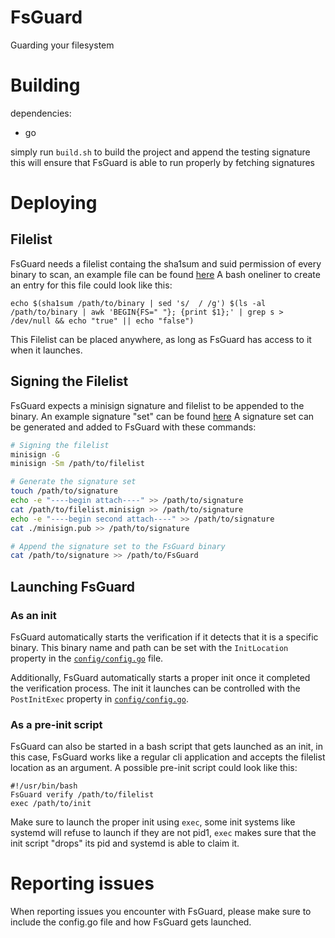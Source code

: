 # FsGuard
Guarding your filesystem

# Building
dependencies:
- go

simply run `build.sh` to build the project and append the testing signature
this will ensure that FsGuard is able to run properly by fetching signatures


# Deploying
## Filelist
FsGuard needs a filelist containg the sha1sum and suid permission of every binary to scan, an example file can be found [here](https://github.com/linux-immutability-tools/FsGuard/blob/main/test_filelist)
A bash oneliner to create an entry for this file could look like this:
```
echo $(sha1sum /path/to/binary | sed 's/  / /g') $(ls -al /path/to/binary | awk 'BEGIN{FS=" "}; {print $1};' | grep s > /dev/null && echo "true" || echo "false")
```

This Filelist can be placed anywhere, as long as FsGuard has access to it when it launches.

## Signing the Filelist
FsGuard expects a minisign signature and filelist to be appended to the binary. An example signature "set" can be found [here](https://github.com/linux-immutability-tools/FsGuard/blob/main/signatures)
A signature set can be generated and added to FsGuard with these commands:
```bash
# Signing the filelist
minisign -G
minisign -Sm /path/to/filelist

# Generate the signature set
touch /path/to/signature
echo -e "----begin attach----" >> /path/to/signature
cat /path/to/filelist.minisign >> /path/to/signature
echo -e "----begin second attach----" >> /path/to/signature
cat ./minisign.pub >> /path/to/signature

# Append the signature set to the FsGuard binary
cat /path/to/signature >> /path/to/FsGuard
```

## Launching FsGuard
### As an init
FsGuard automatically starts the verification if it detects that it is a specific binary. 
This binary name and path can be set with the `InitLocation` property in the [`config/config.go`](https://github.com/linux-immutability-tools/FsGuard/blob/main/config/config.go) file.

Additionally, FsGuard automatically starts a proper init once it completed the verification process. The init it launches can be controlled with the `PostInitExec` property in [`config/config.go`](https://github.com/linux-immutability-tools/FsGuard/blob/main/config/config.go).

### As a pre-init script
FsGuard can also be started in a bash script that gets launched as an init, in this case, FsGuard works like a regular cli application and accepts the filelist location as an argument.
A possible pre-init script could look like this:
```
#!/usr/bin/bash
FsGuard verify /path/to/filelist
exec /path/to/init
```

Make sure to launch the proper init using `exec`, some init systems like systemd will refuse to launch if they are not pid1, `exec` makes sure that the init script "drops" its pid and systemd is able to claim it.

# Reporting issues
When reporting issues you encounter with FsGuard, please make sure to include the config.go file and how FsGuard gets launched.
